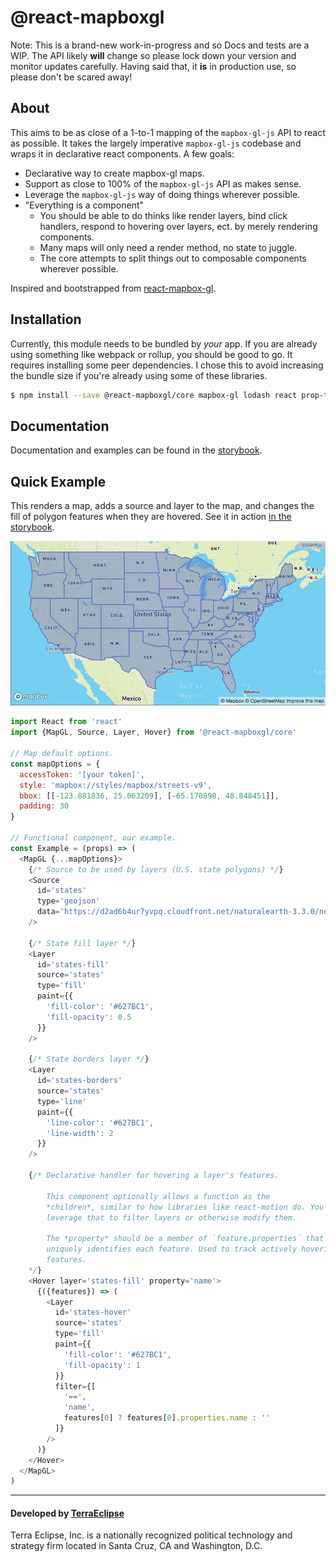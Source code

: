 @react-mapboxgl
===============

Note: This is a brand-new work-in-progress and so Docs and tests are a WIP. The
API likely **will** change so please lock down your version and monitor updates
carefully. Having said that, it **is** in production use, so please don't be
scared away!

About
-----

This aims to be as close of a 1-to-1 mapping of the `mapbox-gl-js` API to react as possible. It takes the largely imperative `mapbox-gl-js` codebase and wraps it in declarative react components. A few goals:

- Declarative way to create mapbox-gl maps.
- Support as close to 100% of the `mapbox-gl-js` API as makes sense.
- Leverage the `mapbox-gl-js` way of doing things wherever possible.
- "Everything is a component"
  - You should be able to do thinks like render layers, bind click handlers,
    respond to hovering over layers, ect. by merely rendering components.
  - Many maps will only need a render method, no state to juggle.
  - The core attempts to split things out to composable components wherever possible.

Inspired and bootstrapped from [react-mapbox-gl](https://github.com/alex3165/react-mapbox-gl).

Installation
------------

Currently, this module needs to be bundled by *your* app. If you are already
using something like webpack or rollup, you should be good to go. It requires
installing some peer dependencies. I chose this to avoid increasing the
bundle size if you're already using some of these libraries.

```sh
$ npm install --save @react-mapboxgl/core mapbox-gl lodash react prop-types
```

Documentation
-------------

Documentation and examples can be found in the [storybook](https://terraeclipse.github.io/react-mapboxgl).


Quick Example
-------------

This renders a map, adds a source and layer to the map, and changes the fill
of polygon features when they are hovered. See it in action [in the storybook](https://terraeclipse.github.io/react-mapboxgl/?selectedKind=Examples&selectedStory=Hover&full=0&down=0).

![Hover map example](https://raw.githubusercontent.com/TerraEclipse/react-mapboxgl/master/assets/hover-map.png)

```js
import React from 'react'
import {MapGL, Source, Layer, Hover} from '@react-mapboxgl/core'

// Map default options.
const mapOptions = {
  accessToken: '[your token]',
  style: 'mapbox://styles/mapbox/streets-v9',
  bbox: [[-123.881836, 25.063209], [-65.170898, 48.848451]],
  padding: 30
}

// Functional component, our example.
const Example = (props) => (
  <MapGL {...mapOptions}>
    {/* Source to be used by layers (U.S. state polygons) */}
    <Source
      id='states'
      type='geojson'
      data='https://d2ad6b4ur7yvpq.cloudfront.net/naturalearth-3.3.0/ne_110m_admin_1_states_provinces.geojson'
    />

    {/* State fill layer */}
    <Layer
      id='states-fill'
      source='states'
      type='fill'
      paint={{
        'fill-color': '#627BC1',
        'fill-opacity': 0.5
      }}
    />

    {/* State borders layer */}
    <Layer
      id='states-borders'
      source='states'
      type='line'
      paint={{
        'line-color': '#627BC1',
        'line-width': 2
      }}
    />

    {/* Declarative handler for hovering a layer's features.

        This component optionally allows a function as the
        *children*, similar to how libraries like react-motion do. You can
        leverage that to filter layers or otherwise modify them.

        The *property* should be a member of `feature.properties` that
        uniquely identifies each feature. Used to track actively hovering
        features.
    */}
    <Hover layer='states-fill' property='name'>
      {({features}) => (
        <Layer
          id='states-hover'
          source='states'
          type='fill'
          paint={{
            'fill-color': '#627BC1',
            'fill-opacity': 1
          }}
          filter={[
            '==',
            'name',
            features[0] ? features[0].properties.name : ''
          ]}
        />
      )}
    </Hover>
  </MapGL>
)

```

- - -

#### Developed by [TerraEclipse](https://github.com/TerraEclipse)

Terra Eclipse, Inc. is a nationally recognized political technology and
strategy firm located in Santa Cruz, CA and Washington, D.C.
